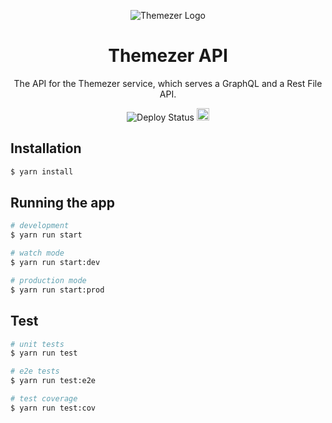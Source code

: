 <p align="center">
  <img src="https://themezer.net/icon-128.png" alt="Themezer Logo" />
</p>

<h1 align="center">Themezer API</h1>
<p align="center">The API for the Themezer service, which serves a GraphQL and a Rest File API.</p>
<p align="center">
    <img src="https://github.com/ThemezerNX/API/workflows/Deploy/badge.svg" alt="Deploy Status" />
    <a href="https://ko-fi.com/Q5Q47KAM3"><img height="20" src="https://ko-fi.com/img/githubbutton_sm.svg" alt="ko-fi" /></a>
</p>

## Installation

```bash
$ yarn install
```

## Running the app

```bash
# development
$ yarn run start

# watch mode
$ yarn run start:dev

# production mode
$ yarn run start:prod
```

## Test

```bash
# unit tests
$ yarn run test

# e2e tests
$ yarn run test:e2e

# test coverage
$ yarn run test:cov
```
